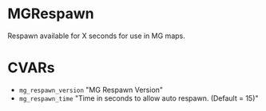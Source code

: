 # MGRespawn
Respawn available for X seconds for use in MG maps.

# CVARs
- ```mg_respawn_version``` "MG Respawn Version"
- ```mg_respawn_time``` <seconds> "Time in seconds to allow auto respawn. (Default = 15)"
